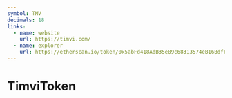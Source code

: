 ```yaml
---
symbol: TMV
decimals: 18
links:
  - name: website
    url: https://timvi.com/
  - name: explorer
    url: https://etherscan.io/token/0x5abFd418AdB35e89c68313574eB16BdfFc15e607
---
```


# TimviToken
